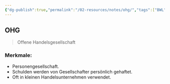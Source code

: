 ```yaml
---
{"dg-publish":true,"permalink":"/02-resources/notes/ohg/","tags":["BWL"],"noteIcon":"","updated":"2024-08-19T09:35:36.444+02:00"}
---
```


## OHG 
> Offene Handelsgesellschaft

### Merkmale:
- Personengesellschaft.
- Schulden werden von Gesellschafter persönlich gehaftet.
- Oft in kleinen Handelsunternehmen verwendet.
